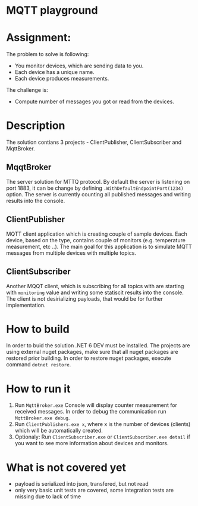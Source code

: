 # MQTT playground
# Assignment:
The problem to solve is following:

- You monitor devices, which are sending data to you.
- Each device has a unique name.
- Each device produces measurements.

 

The challenge is:
- Compute number of messages you got or read from the devices.

# Description
The solution contians 3 projects - ClientPublisher, ClientSubscriber and MqttBroker.
## MqqtBroker
The server solution for MTTQ protocol. By default the server is listening on port 1883, it can be change by defining `.WithDefaultEndpointPort(1234)` option.
The server is currently counting all published messages and writing results into the console.

## ClientPublisher
MQTT client application which is creating couple of sample devices. Each device, based on the type, contains couple of monitors (e.g. temperature measurement, etc ..).
The main goal for this application is to simulate MQTT messages from multiple devices with multiple topics.

## ClientSubscriber
Another MQQT client, which is subscribing for all topics with are starting with `monitoring` value and writing some statiscit results into the console.
The client is not desirializing payloads, that would be for further implementation.

# How to build
In order to buid the solution .NET 6 DEV must be installed. The projects are using external nuget packages, make sure that all nuget packages are restored prior building.
In order to restore nuget packages, execute command `dotnet restore`.

# How to run it
1. Run `MqttBroker.exe` Console will display counter measurement for received messages. In order to debug the communication run `MqttBroker.exe debug`.
2. Run `ClientPublishers.exe x`, where x is the number of devices (clients) which will be automatically created. 
3. Optionaly: Run `ClientSubscriber.exe` or `ClientSubscriber.exe detail` if you want to see more information about devices and monitors.

# What is not covered yet
- payload is serialized into json, transfered, but not read
- only very basic unit tests are covered, some integration tests are missing due to lack of time

